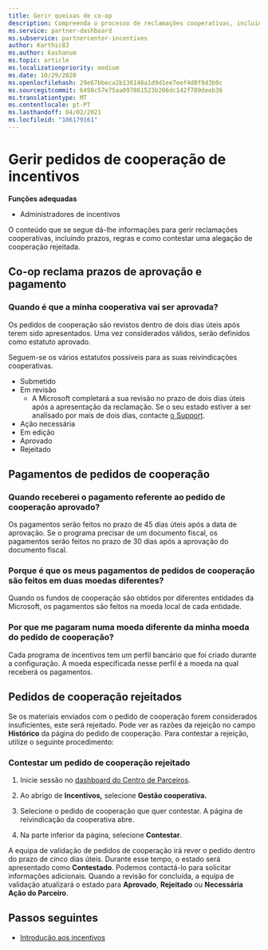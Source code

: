 ```yaml
---
title: Gerir queixas de co-op
description: Compreenda o processo de reclamações cooperativas, incluindo prazos, questões cambiais e como contestar um pedido de cooperação rejeitado.
ms.service: partner-dashboard
ms.subservice: partnercenter-incentives
author: Karthic83
ms.author: kashanum
ms.topic: article
ms.localizationpriority: medium
ms.date: 10/29/2020
ms.openlocfilehash: 29e67bbeca2b136146a1d9d1ee7eef4d0f9d3b0c
ms.sourcegitcommit: 6498c57e75aa097861523b206dc142f789deeb36
ms.translationtype: MT
ms.contentlocale: pt-PT
ms.lasthandoff: 04/02/2021
ms.locfileid: "106179161"
---
```

# <a name="manage-incentives-co-op-claims"></a>Gerir pedidos de cooperação de incentivos

**Funções adequadas**

- Administradores de incentivos

O conteúdo que se segue dá-lhe informações para gerir reclamações cooperativas, incluindo prazos, regras e como contestar uma alegação de cooperação rejeitada.

## <a name="co-op-claims-approval-and-payment-deadlines"></a>Co-op reclama prazos de aprovação e pagamento

### <a name="when-will-my-co-op-claim-be-approved"></a>Quando é que a minha cooperativa vai ser aprovada?

Os pedidos de cooperação são revistos dentro de dois dias úteis após terem sido apresentados. Uma vez considerados válidos, serão definidos como estatuto aprovado.  

Seguem-se os vários estatutos possíveis para as suas reivindicações cooperativas.

- Submetido
- Em revisão
  - A Microsoft completará a sua revisão no prazo de dois dias úteis após a apresentação da reclamação. Se o seu estado estiver a ser analisado por mais de dois dias, contacte [o Support](https://partner.microsoft.com/dashboard/support/incentives/servicerequests?category=incentives).
- Ação necessária
- Em edição
- Aprovado
- Rejeitado

## <a name="co-op-claim-payments"></a>Pagamentos de pedidos de cooperação

### <a name="when-will-i-get-the-payment-for-the-approved-co-op-claim"></a>Quando receberei o pagamento referente ao pedido de cooperação aprovado?

Os pagamentos serão feitos no prazo de 45 dias úteis após a data de aprovação. Se o programa precisar de um documento fiscal, os pagamentos serão feitos no prazo de 30 dias após a aprovação do documento fiscal.

### <a name="why-are-my-co-op-claim-payments-made-in-two-different-currencies"></a>Porque é que os meus pagamentos de pedidos de cooperação são feitos em duas moedas diferentes?

Quando os fundos de cooperação são obtidos por diferentes entidades da Microsoft, os pagamentos são feitos na moeda local de cada entidade.  

### <a name="why-was-i-paid-in-a-currency-other-than-my-co-op-claim-currency"></a>Por que me pagaram numa moeda diferente da minha moeda do pedido de cooperação?

Cada programa de incentivos tem um perfil bancário que foi criado durante a configuração. A moeda especificada nesse perfil é a moeda na qual receberá os pagamentos.

## <a name="rejected-co-op-claims"></a>Pedidos de cooperação rejeitados

Se os materiais enviados com o pedido de cooperação forem considerados insuficientes, este será rejeitado. Pode ver as razões da rejeição no campo **Histórico** da página do pedido de cooperação. Para contestar a rejeição, utilize o seguinte procedimento:

### <a name="dispute-a-rejected-co-op-claim"></a>Contestar um pedido de cooperação rejeitado

1. Inicie sessão no [dashboard do Centro de Parceiros](https://partner.microsoft.com/dashboard/).

2. Ao abrigo de **Incentivos,** selecione **Gestão cooperativa.**

3. Selecione o pedido de cooperação que quer contestar. A página de reivindicação da cooperativa abre.

4. Na parte inferior da página, selecione **Contestar**.

A equipa de validação de pedidos de cooperação irá rever o pedido dentro do prazo de cinco dias úteis. Durante esse tempo, o estado será apresentado como **Contestado**. Podemos contactá-lo para solicitar informações adicionais. Quando a revisão for concluída, a equipa de validação atualizará o estado para **Aprovado**, **Rejeitado** ou **Necessária Ação do Parceiro**.

## <a name="next-steps"></a>Passos seguintes

- [Introdução aos incentivos](incentives-get-started-intro.md)
